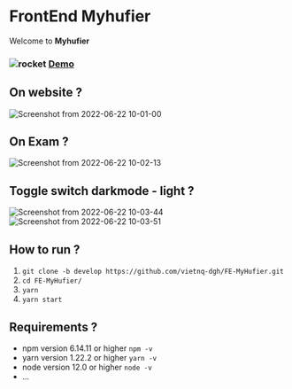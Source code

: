 
# FrontEnd Myhufier

Welcome to **Myhufier**
### ![rocket](https://github.githubassets.com/images/icons/emoji/unicode/1f680.png)  [Demo](http://myhufier.ddns.net/)
## On website ?

![Screenshot from 2022-06-22 10-01-00](https://user-images.githubusercontent.com/75923948/174934370-b01126b6-f09d-46b1-99a0-cedb6565a6fe.png)

## On Exam ?
![Screenshot from 2022-06-22 10-02-13](https://user-images.githubusercontent.com/75923948/174934480-16a56331-1742-4660-9a97-66a7eefffb2c.png)

## Toggle switch darkmode - light ?
![Screenshot from 2022-06-22 10-03-44](https://user-images.githubusercontent.com/75923948/174934593-56aaa831-1f1e-4e22-ae0c-9a8ad80fceb9.png)
![Screenshot from 2022-06-22 10-03-51](https://user-images.githubusercontent.com/75923948/174934601-70799dc7-c91f-4495-9200-488cb4ac2b0b.png)


## How to run ?
1. `git clone -b develop https://github.com/vietnq-dgh/FE-MyHufier.git`
2. `cd FE-MyHufier/`
3. `yarn`
4. `yarn start`
## Requirements ?
- npm version 6.14.11 or higher `npm -v`
- yarn version 1.22.2 or higher `yarn -v`
- node version 12.0 or higher `node -v`
- ...
